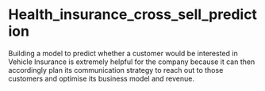 # Health_insurance_cross_sell_prediction
Building a model to predict whether a customer would be interested in Vehicle Insurance is extremely helpful for the company because it can then accordingly plan its communication strategy to reach out to those customers and optimise its business model and revenue.
